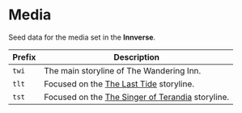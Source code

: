 # Media

Seed data for the media set in the **Innverse**.

| Prefix | Description                                                                                           |
| ------ | ----------------------------------------------------------------------------------------------------- |
| `twi`  | The main storyline of The Wandering Inn.                                                              |
| `tlt`  | Focused on the [The Last Tide](https://thewanderinginn.fandom.com/wiki/The_Last_Tide) storyline.      |
| `tst`  | Focused on the [The Singer of Terandia](https://thewanderinginn.fandom.com/wiki/Gravesong) storyline. |
